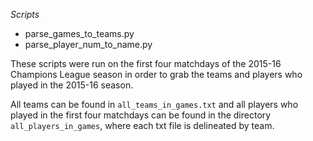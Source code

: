 *Scripts*
- parse_games_to_teams.py
- parse_player_num_to_name.py

These scripts were run on the first four matchdays of the 2015-16 Champions
League season in order to grab the teams and players who played in the 2015-16
season. 

All teams can be found in `all_teams_in_games.txt` and all players who played in
the first four matchdays can be found in the directory `all_players_in_games`,
where each txt file is delineated by team.
